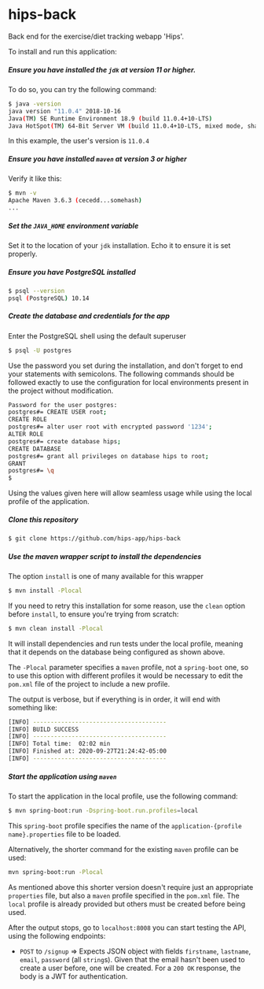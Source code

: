 # hips-back
Back end for the exercise/diet tracking webapp 'Hips'.

To install and run this application:
 ##### Ensure you have installed the `jdk` at version 11 or higher.
 To do so, you can try the following command:
```sh
$ java -version
java version "11.0.4" 2018-10-16
Java(TM) SE Runtime Environment 18.9 (build 11.0.4+10-LTS)
Java HotSpot(TM) 64-Bit Server VM (build 11.0.4+10-LTS, mixed mode, sharing)
```
In this example, the user's version is `11.0.4`

##### Ensure you have installed `maven` at version 3 or higher
Verify it like this:
```sh
$ mvn -v
Apache Maven 3.6.3 (cecedd...somehash)
...
```
##### Set the `JAVA_HOME` environment variable

Set it to the location of your `jdk` installation. Echo it to ensure it is set properly.
##### Ensure you have PostgreSQL installed 
```sh
$ psql --version
psql (PostgreSQL) 10.14
```
##### Create the database and credentials for the app

Enter the PostgreSQL shell using the default superuser
```sh
$ psql -U postgres
```
Use the password you set during the installation, and don't forget to end your statements with semicolons.
The following commands should be followed exactly to use the configuration for local environments present in the project without modification.
```sh
Password for the user postgres:
postgres#= CREATE USER root;
CREATE ROLE
postgres#= alter user root with encrypted password '1234';
ALTER ROLE
postgres#= create database hips;
CREATE DATABASE
postgres#= grant all privileges on database hips to root;
GRANT
postgres#= \q
$
```

Using the values given here will allow seamless usage while using the local profile of the application.

##### Clone this repository

```sh
$ git clone https://github.com/hips-app/hips-back
```
##### Use the maven wrapper script to install the dependencies
The option `install` is one of many available for this wrapper
```sh
$ mvn install -Plocal
```
If you need to retry this installation for some reason, use the `clean` option before `install`, to ensure you're trying from scratch:
```sh
$ mvn clean install -Plocal
```
It will install dependencies and run tests under the local profile, meaning that it depends on the database being configured as shown above.

The `-Plocal` parameter specifies a `maven` profile, not a `spring-boot` one, so to use this option with different profiles it would be necessary to edit the `pom.xml` file of the project to include a new profile.

The output is verbose, but if everything is in order, it will end with something like:
```sh
[INFO] --------------------------------------
[INFO] BUILD SUCCESS
[INFO] --------------------------------------
[INFO] Total time:  02:02 min
[INFO] Finished at: 2020-09-27T21:24:42-05:00
[INFO] --------------------------------------
```
##### Start the application using `maven`
To start the application in the local profile, use the following command:
```sh
$ mvn spring-boot:run -Dspring-boot.run.profiles=local
```
This `spring-boot` profile specifies the name of the `application-{profile name}.properties` file to be loaded.

Alternatively, the shorter command for the existing `maven` profile can be used:
```sh
mvn spring-boot:run -Plocal
```
As mentioned above this shorter version doesn't require just an appropriate `properties` file, but also a `maven` profile specified in the `pom.xml` file. The `local` profile is already provided but others must be created before being used.

After the output stops, go to `localhost:8008` you can start testing the API, using the following endpoints:

- `POST` to `/signup` => Expects JSON object with fields `firstname`, `lastname`, `email`, `password` (all `string`s). Given that the email hasn't been used to create a user before, one will be created. For a `200 OK` response, the body is a JWT for authentication.